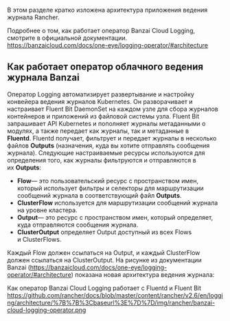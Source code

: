 В этом разделе кратко изложена архитектура приложения ведения журнала Rancher.

Подробнее о том, как работает оператор Banzai Cloud Logging, смотрите в официальной документации. https://banzaicloud.com/docs/one-eye/logging-operator/#architecture

## Как работает оператор облачного ведения журнала Banzai
Оператор Logging автоматизирует развертывание и настройку конвейера ведения журналов Kubernetes. Он разворачивает и настраивает Fluent Bit DaemonSet на каждом узле для сбора журналов контейнеров и приложений из файловой системы узла.
Fluent Bit запрашивает API Kubernetes и пополняет журналы метаданными о модулях, а также передает как журналы, так и метаданные в **Fluentd**. Fluentd получает, фильтрует и передает журналы в несколько файлов **Outputs** (назначения, куда вы хотите отправлять сообщения журнала).
Следующие настраиваемые ресурсы используются для определения того, как журналы фильтруются и отправляются в их **Outputs**:
- **Flow**— это пользовательский ресурс с пространством имен, который использует фильтры и селекторы для маршрутизации сообщений журнала в соответствующий файл **Outputs**.
- **ClusterFlow** используется для маршрутизации сообщений журнала на уровне кластера.
- **Output**— это ресурс с пространством имен, который определяет, куда отправляются сообщения журнала.
- **ClusterOutput** определяет Output доступный из всех Flows и ClusterFlows.

Каждый Flow должен ссылаться на Output, и каждый ClusterFlow должен ссылаться на ClusterOutput.
На рисунке из документации Banzai (https://banzaicloud.com/docs/one-eye/logging-operator/#architecture) показана новая архитектура ведения журнала:

Как оператор Banzai Cloud Logging работает с Fluentd и Fluent Bit https://github.com/rancher/docs/blob/master/content/rancher/v2.6/en/logging/architecture/%7B%7B%3Cbaseurl%3E%7D%7D/img/rancher/banzai-cloud-logging-operator.png
